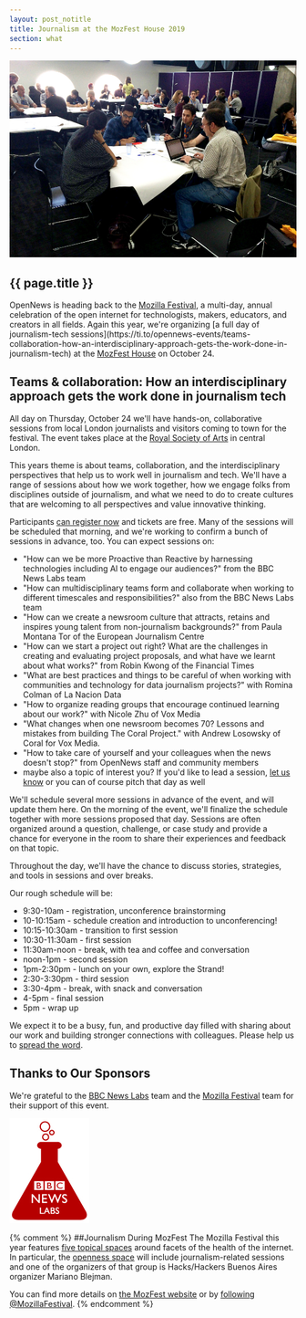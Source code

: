 ```yaml
---
layout: post_notitle
title: Journalism at the MozFest House 2019
section: what
---
```

<img src="/media/img/mozfest2015_01.jpg" class="topline">

<h2>{{ page.title }}</h2>
<p class="bodybig"> OpenNews is heading back to the <a href="https://mozillafestival.org/">Mozilla Festival</a>, a multi-day, annual celebration of the open internet for technologists, makers, educators, and creators in all fields. Again this year, we're organizing [a full day of journalism-tech sessions](https://ti.to/opennews-events/teams-collaboration-how-an-interdisciplinary-approach-gets-the-work-done-in-journalism-tech) at the <a href="https://mozillafestival.org/house">MozFest House</a> on October 24.

## Teams & collaboration: How an interdisciplinary approach gets the work done in journalism tech
All day on Thursday, October 24 we'll have hands-on, collaborative sessions from local London journalists and visitors coming to town for the festival. The event takes place at the [Royal Society of Arts](https://www.google.com/maps/place/RSA+House/@51.5093702,-0.1248943,17z/data=!3m1!4b1!4m5!3m4!1s0x487604c9572d71f1:0xc61aaa0727953544!8m2!3d51.5093669!4d-0.1227056) in central London.

This years theme is about teams, collaboration, and the interdisciplinary perspectives that help us to work well in journalism and tech. We'll have a range of sessions about how we work together, how we engage folks from disciplines outside of journalism, and what we need to do to create cultures that are welcoming to all perspectives and value innovative thinking.

Participants [can register now](https://ti.to/opennews-events/teams-collaboration-how-an-interdisciplinary-approach-gets-the-work-done-in-journalism-tech) and tickets are free. Many of the sessions will be scheduled that morning, and we're working to confirm a bunch of sessions in advance, too. You can expect sessions on:

* "How can we be more Proactive than Reactive by harnessing technologies including AI to engage our audiences?" from the BBC News Labs team
* "How can multidisciplinary teams form and collaborate when working to different timescales and responsibilities?" also from the BBC News Labs team
* "How can we create a newsroom culture that attracts, retains and inspires young talent from non-journalism backgrounds?" from Paula Montana Tor of the European Journalism Centre
* "How can we start a project out right? What are the challenges in creating and evaluating project proposals, and what have we learnt about what works?" from Robin Kwong of the Financial Times
* "What are best practices and things to be careful of when working with communities and technology for data journalism projects?" with Romina Colman of La Nacion Data
* "How to organize reading groups that encourage continued learning about our work?" with Nicole Zhu of Vox Media
* "What changes when one newsroom becomes 70? Lessons and mistakes from building The Coral Project." with Andrew Losowsky of Coral for Vox Media.
* "How to take care of yourself and your colleagues when the news doesn't stop?" from OpenNews staff and community members
* maybe also a topic of interest you? If you'd like to lead a session, [let us know](mailto:erika@opennews.org) or you can of course pitch that day as well

We'll schedule several more sessions in advance of the event, and will update them here. On the morning of the event, we'll finalize the schedule together with more sessions proposed that day. Sessions are often organized around a question, challenge, or case study and provide a chance for everyone in the room to share their experiences and feedback on that topic. 

Throughout the day, we'll have the chance to discuss stories, strategies, and tools in sessions and over breaks.

Our rough schedule will be:

* 9:30-10am - registration, unconference brainstorming
* 10-10:15am - schedule creation and introduction to unconferencing!
* 10:15-10:30am - transition to first session
* 10:30-11:30am - first session
* 11:30am-noon - break, with tea and coffee and conversation
* noon-1pm - second session
* 1pm-2:30pm - lunch on your own, explore the Strand!
* 2:30-3:30pm - third session
* 3:30-4pm - break, with snack and conversation
* 4-5pm - final session
* 5pm - wrap up

We expect it to be a busy, fun, and productive day filled with sharing about our work and building stronger connections with colleagues. Please help us to [spread the word](https://ti.to/opennews-events/teams-collaboration-how-an-interdisciplinary-approach-gets-the-work-done-in-journalism-tech).

## Thanks to Our Sponsors
We're grateful to the [BBC News Labs](http://bbcnewslabs.co.uk/) team and the [Mozilla Festival](https://mozillafestival.org) team for their support of this event.

<a href="http://bbcnewslabs.co.uk/"><img src="/media/img/BBCNewsLabsLogo.jpg" alt="BBC News Labs logo"></a>

{% comment %}
##Journalism During MozFest
The Mozilla Festival this year features [five topical spaces](https://mozillafestival.org/spaces) around facets of the health of the internet. In particular, the [openness space](https://mozillafestival.org/spaces#Openness) will include journalism-related sessions and one of the organizers of that group is Hacks/Hackers Buenos Aires organizer Mariano Blejman.

You can find more details on [the MozFest website](https://mozillafestival.org) or by [following @MozillaFestival](https://twitter.com/mozillafestival).
{% endcomment %}
